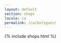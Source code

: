 ```yaml
---
layout: default
section: shops
locale: ca
permalink: /ca/botigues/
---
```


{% include shops.html %}
